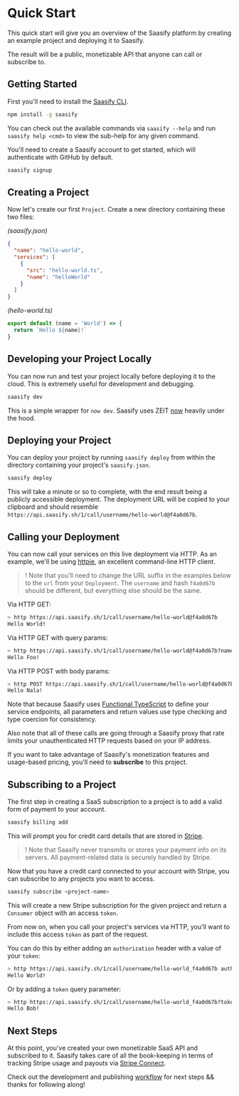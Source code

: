 # Quick Start

This quick start will give you an overview of the Saasify platform by creating an example project and deploying it to Saasify.

The result will be a public, monetizable API that anyone can call or subscribe to.

## Getting Started

First you'll need to install the [Saasify CLI](https://github.com/saasify-sh/saasify/tree/master/packages/saasify-cli).

```bash
npm install -g saasify
```

You can check out the available commands via `saasify --help` and run `saasify help <cmd>` to view the sub-help for any given command.

You'll need to create a Saasify account to get started, which will authenticate with GitHub by default.

```bash
saasify signup
```

## Creating a Project

Now let's create our first `Project`. Create a new directory containing these two files:

*(saasify.json)*
```json
{
  "name": "hello-world",
  "services": [
    {
      "src": "hello-world.ts",
      "name": "helloWorld"
    }
  ]
}
```

*(hello-world.ts)*
```ts
export default (name = 'World') => {
  return `Hello ${name}!`
}
```

## Developing your Project Locally

You can now run and test your project locally before deploying it to the cloud. This is extremely useful for development and debugging.

```bash
saasify dev
```

This is a simple wrapper for `now dev`. Saasify uses ZEIT [now](https://zeit.co/now) heavily under the hood.

## Deploying your Project

You can deploy your project by running `saasify deploy` from within the directory containing your project's `saasify.json`.

```bash
saasify deploy
```

This will take a minute or so to complete, with the end result being a publicly accessible deployment. The deployment URL will be copied to your clipboard and should resemble `https://api.saasify.sh/1/call/username/hello-world@f4a0d67b`.

## Calling your Deployment

You can now call your services on this live deployment via HTTP. As an example, we'll be using [httpie](https://httpie.org/), an excellent command-line HTTP client.

>! Note that you'll need to change the URL suffix in the examples below to the `url` from your `Deployment`. The `username` and hash `f4a0d67b` should be different, but everything else should be the same.

Via HTTP GET:

```bash
> http https://api.saasify.sh/1/call/username/hello-world@f4a0d67b
Hello World!
```

Via HTTP GET with query params:

```bash
> http https://api.saasify.sh/1/call/username/hello-world@f4a0d67b?name=Foo
Hello Foo!
```

Via HTTP POST with body params:

```bash
> http POST https://api.saasify.sh/1/call/username/hello-world@f4a0d67b name=Nala
Hello Nala!
```

Note that because Saasify uses [Functional TypeScript](https://github.com/transitive-bullshit/functional-typescript) to define your service endpoints, all parameters and return values use type checking and type coercion for consistency.

Also note that all of these calls are going through a Saasify proxy that rate limits your unauthenticated HTTP requests based on your IP address.

If you want to take advantage of Saasify's monetization features and usage-based pricing, you'll need to **subscribe** to this project.

## Subscribing to a Project

The first step in creating a SaaS subscription to a project is to add a valid form of payment to your account.

```bash
saasify billing add
```

This will prompt you for credit card details that are stored in [Stripe](https://stripe.com).

>! Note that Saasify never transmits or stores your payment info on its servers. All payment-related data is securely handled by Stripe.

Now that you have a credit card connected to your account with Stripe, you can subscribe to any projects you want to access.

```bash
saasify subscribe <project-name>
```

This will create a new Stripe subscription for the given project and return a `Consumer` object with an access `token`.

From now on, when you call your project's services via HTTP, you'll want to include this access `token` as part of the request.

You can do this by either adding an `authorization` header with a value of your `token`:

```bash
> http https://api.saasify.sh/1/call/username/hello-world_f4a0d67b authorization:<token>
Hello World!
```

Or by adding a `token` query parameter:

```bash
> http https://api.saasify.sh/1/call/username/hello-world_f4a0d67b?token=<token>&name=Bob
Hello Bob!
```

## Next Steps

At this point, you've created your own monetizable SaaS API and subscribed to it. Saasify takes care of all the book-keeping in terms of tracking Stripe usage and payouts via [Stripe Connect](https://stripe.com/connect).

Check out the development and publishing [workflow](./workflow.md) for next steps && thanks for following along!
